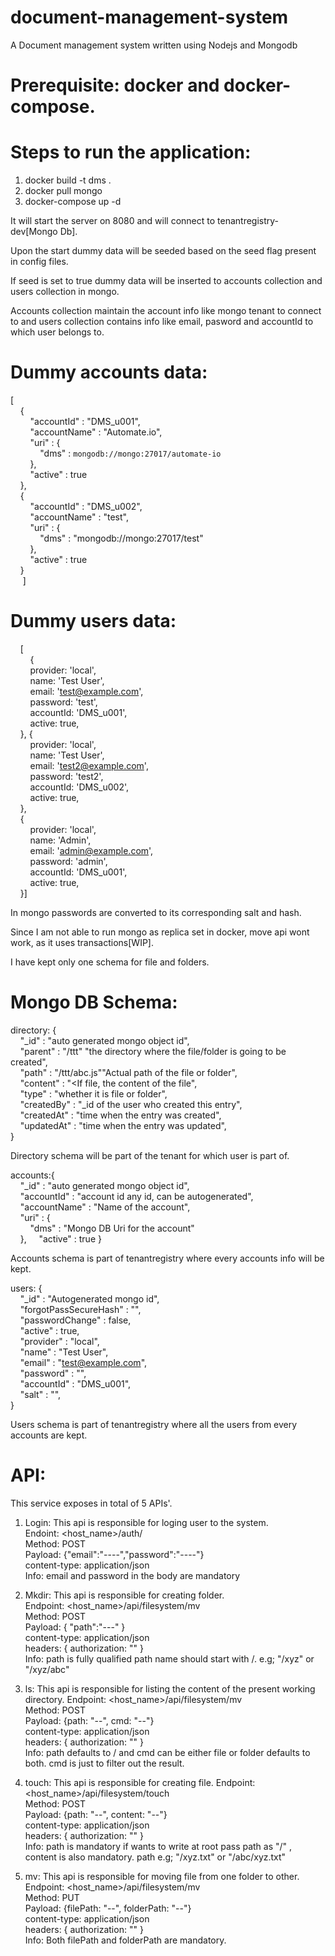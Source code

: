 # document-management-system
A Document management system written using Nodejs and Mongodb  

# Prerequisite: docker and docker-compose.  

# Steps to run the application:  
1) docker build -t dms .  
2) docker pull mongo  
3) docker-compose up -d  

It will start the server on 8080 and will connect to tenantregistry-dev[Mongo Db].  

Upon the start dummy data will be seeded based on the seed flag present in config files.  

If seed is set to true dummy data will be inserted to accounts collection and users collection in mongo.  

Accounts collection maintain the account info like mongo tenant to connect to and users collection contains info like email, pasword and accountId to which user belongs to.  

# Dummy accounts data: 
[  
      &nbsp;&nbsp;&nbsp;&nbsp;{  
        &nbsp;&nbsp;&nbsp;&nbsp;&nbsp;&nbsp;&nbsp;&nbsp;"accountId" : "DMS_u001",  
        &nbsp;&nbsp;&nbsp;&nbsp;&nbsp;&nbsp;&nbsp;&nbsp;"accountName" : "Automate.io",  
        &nbsp;&nbsp;&nbsp;&nbsp;&nbsp;&nbsp;&nbsp;&nbsp;"uri" : {  
          &nbsp;&nbsp;&nbsp;&nbsp;&nbsp;&nbsp;&nbsp;&nbsp;&nbsp;&nbsp;&nbsp;&nbsp;"dms" : `mongodb://mongo:27017/automate-io`  
        &nbsp;&nbsp;&nbsp;&nbsp;&nbsp;&nbsp;&nbsp;&nbsp;},  
        &nbsp;&nbsp;&nbsp;&nbsp;&nbsp;&nbsp;&nbsp;&nbsp;"active" : true  
      &nbsp;&nbsp;&nbsp;&nbsp;},  
      &nbsp;&nbsp;&nbsp;&nbsp;{  
        &nbsp;&nbsp;&nbsp;&nbsp;&nbsp;&nbsp;&nbsp;&nbsp;"accountId" : "DMS_u002",  
        &nbsp;&nbsp;&nbsp;&nbsp;&nbsp;&nbsp;&nbsp;&nbsp;"accountName" : "test",  
        &nbsp;&nbsp;&nbsp;&nbsp;&nbsp;&nbsp;&nbsp;&nbsp;"uri" : {  
          &nbsp;&nbsp;&nbsp;&nbsp;&nbsp;&nbsp;&nbsp;&nbsp;&nbsp;&nbsp;&nbsp;&nbsp;"dms" : "mongodb://mongo:27017/test"  
        &nbsp;&nbsp;&nbsp;&nbsp;&nbsp;&nbsp;&nbsp;&nbsp;},  
        &nbsp;&nbsp;&nbsp;&nbsp;&nbsp;&nbsp;&nbsp;&nbsp;"active" : true  
      &nbsp;&nbsp;&nbsp;&nbsp;}  
    &nbsp;&nbsp;&nbsp;&nbsp;
]  
  
# Dummy users data:  
&nbsp;&nbsp;&nbsp;&nbsp;[  
      &nbsp;&nbsp;&nbsp;&nbsp;&nbsp;&nbsp;&nbsp;&nbsp;{  
        &nbsp;&nbsp;&nbsp;&nbsp;&nbsp;&nbsp;&nbsp;&nbsp;provider: 'local',  
        &nbsp;&nbsp;&nbsp;&nbsp;&nbsp;&nbsp;&nbsp;&nbsp;name: 'Test User',  
        &nbsp;&nbsp;&nbsp;&nbsp;&nbsp;&nbsp;&nbsp;&nbsp;email: 'test@example.com',  
        &nbsp;&nbsp;&nbsp;&nbsp;&nbsp;&nbsp;&nbsp;&nbsp;password: 'test',  
        &nbsp;&nbsp;&nbsp;&nbsp;&nbsp;&nbsp;&nbsp;&nbsp;accountId: 'DMS_u001',  
        &nbsp;&nbsp;&nbsp;&nbsp;&nbsp;&nbsp;&nbsp;&nbsp;active: true,  
      &nbsp;&nbsp;&nbsp;&nbsp;}, {  
        &nbsp;&nbsp;&nbsp;&nbsp;&nbsp;&nbsp;&nbsp;&nbsp;provider: 'local',  
        &nbsp;&nbsp;&nbsp;&nbsp;&nbsp;&nbsp;&nbsp;&nbsp;name: 'Test User',  
        &nbsp;&nbsp;&nbsp;&nbsp;&nbsp;&nbsp;&nbsp;&nbsp;email: 'test2@example.com',  
        &nbsp;&nbsp;&nbsp;&nbsp;&nbsp;&nbsp;&nbsp;&nbsp;password: 'test2',  
        &nbsp;&nbsp;&nbsp;&nbsp;&nbsp;&nbsp;&nbsp;&nbsp;accountId: 'DMS_u002',  
        &nbsp;&nbsp;&nbsp;&nbsp;&nbsp;&nbsp;&nbsp;&nbsp;active: true,  
      &nbsp;&nbsp;&nbsp;&nbsp;},  
      &nbsp;&nbsp;&nbsp;&nbsp;{  
        &nbsp;&nbsp;&nbsp;&nbsp;&nbsp;&nbsp;&nbsp;&nbsp;provider: 'local',  
        &nbsp;&nbsp;&nbsp;&nbsp;&nbsp;&nbsp;&nbsp;&nbsp;name: 'Admin',  
        &nbsp;&nbsp;&nbsp;&nbsp;&nbsp;&nbsp;&nbsp;&nbsp;email: 'admin@example.com',  
        &nbsp;&nbsp;&nbsp;&nbsp;&nbsp;&nbsp;&nbsp;&nbsp;password: 'admin',  
        &nbsp;&nbsp;&nbsp;&nbsp;&nbsp;&nbsp;&nbsp;&nbsp;accountId: 'DMS_u001',  
        &nbsp;&nbsp;&nbsp;&nbsp;&nbsp;&nbsp;&nbsp;&nbsp;active: true,  
&nbsp;&nbsp;&nbsp;&nbsp;}]  

In mongo passwords are converted to its corresponding salt and hash.  

Since I am not able to run mongo as replica set in docker, move api wont work, as it uses transactions[WIP].  

I have kept only one schema for file and folders.  

# Mongo DB Schema:  


directory: {  
	&nbsp;&nbsp;&nbsp;&nbsp;"_id" : "auto generated mongo object id",  
	&nbsp;&nbsp;&nbsp;&nbsp;"parent" : "/ttt" "the directory where the file/folder is going to be created",  
	&nbsp;&nbsp;&nbsp;&nbsp;"path" : "/ttt/abc.js""Actual path of the file or folder",  
	&nbsp;&nbsp;&nbsp;&nbsp;"content" : "<If file, the content of the file",  
	&nbsp;&nbsp;&nbsp;&nbsp;"type" : "whether it is file or folder",  
	&nbsp;&nbsp;&nbsp;&nbsp;"createdBy" : "_id of the user who created this entry",  
	&nbsp;&nbsp;&nbsp;&nbsp;"createdAt" : "time when the entry was created",  
	&nbsp;&nbsp;&nbsp;&nbsp;"updatedAt" : "time when the entry was updated",  
}  

Directory schema will be part of the tenant for which user is part of.  

accounts:{  
	&nbsp;&nbsp;&nbsp;&nbsp;"_id" : "auto generated mongo object id",  
	&nbsp;&nbsp;&nbsp;&nbsp;"accountId" : "account id any id, can be autogenerated",  
	&nbsp;&nbsp;&nbsp;&nbsp;"accountName" : "Name of the account",  
	&nbsp;&nbsp;&nbsp;&nbsp;"uri" : {  
		&nbsp;&nbsp;&nbsp;&nbsp;&nbsp;&nbsp;&nbsp;&nbsp;"dms" : "Mongo DB Uri for the account"  
	&nbsp;&nbsp;&nbsp;&nbsp;},
	&nbsp;&nbsp;&nbsp;&nbsp;"active" : true
}  
      
Accounts schema is part of tenantregistry where every accounts info will be kept.  


users: {  
	&nbsp;&nbsp;&nbsp;&nbsp;"_id" : "Autogenerated mongo id",    
	&nbsp;&nbsp;&nbsp;&nbsp;"forgotPassSecureHash" : "",  
	&nbsp;&nbsp;&nbsp;&nbsp;"passwordChange" : false,  
	&nbsp;&nbsp;&nbsp;&nbsp;"active" : true,  
	&nbsp;&nbsp;&nbsp;&nbsp;"provider" : "local",  
	&nbsp;&nbsp;&nbsp;&nbsp;"name" : "Test User",  
	&nbsp;&nbsp;&nbsp;&nbsp;"email" : "test@example.com",  
	&nbsp;&nbsp;&nbsp;&nbsp;"password" : "",  
	&nbsp;&nbsp;&nbsp;&nbsp;"accountId" : "DMS_u001",  
	&nbsp;&nbsp;&nbsp;&nbsp;"salt" : "",  
}  

Users schema is part of tenantregistry where all the users from every accounts are kept.


# API:  
This service exposes in total of 5 APIs'.  

1) Login: This api is responsible for loging user to the system.  
Endoint: <host_name>/auth/  
Method: POST  
Payload: {"email":"----","password":"----"}  
content-type: application/json  
Info: email and password in the body are mandatory

2) Mkdir: This api is responsible for creating folder.  
Endpoint: <host_name>/api/filesystem/mv  
Method: POST  
Payload: { "path":"---" }  
content-type: application/json  
headers:  { authorization: "" }  
Info: path is fully qualified path name should start with /. e.g; "/xyz" or "/xyz/abc"  

3) ls: This api is responsible for listing the content of the present working directory.
Endpoint: <host_name>/api/filesystem/mv  
Method: POST  
Payload: {path: "--", cmd: "--"}  
content-type: application/json  
headers: { authorization: "" }  
Info: path defaults to / and cmd can be either file or folder defaults to both. cmd is just to filter out the result.  

4) touch: This api is responsible for creating file.
Endpoint: <host_name>/api/filesystem/touch  
Method: POST  
Payload: {path: "--", content: "--"}  
content-type: application/json  
headers: { authorization: "" }  
Info: path is mandatory if wants to write at root pass path as "/"  , content is also mandatory.  path e.g; "/xyz.txt" or "/abc/xyz.txt"  


4) mv: This api is responsible for moving file from one folder to other.
Endpoint: <host_name>/api/filesystem/mv  
Method: PUT  
Payload: {filePath: "--", folderPath: "--"}  
content-type: application/json  
headers: { authorization: "" }  
Info: Both filePath and folderPath are mandatory.    

